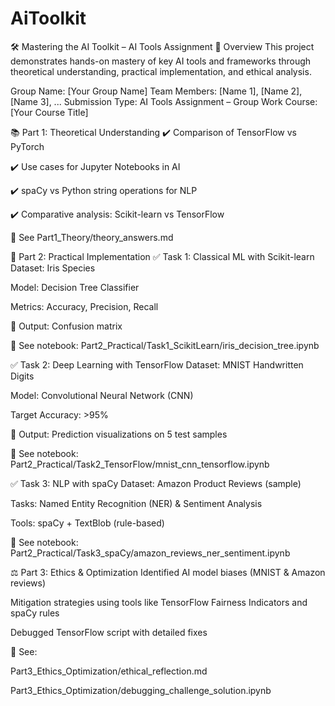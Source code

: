 # AiToolkit
🛠️ Mastering the AI Toolkit – AI Tools Assignment
🎯 Overview
This project demonstrates hands-on mastery of key AI tools and frameworks through theoretical understanding, practical implementation, and ethical analysis.

Group Name: [Your Group Name]
Team Members: [Name 1], [Name 2], [Name 3], ...
Submission Type: AI Tools Assignment – Group Work
Course: [Your Course Title]

📚 Part 1: Theoretical Understanding
✔️ Comparison of TensorFlow vs PyTorch

✔️ Use cases for Jupyter Notebooks in AI

✔️ spaCy vs Python string operations for NLP

✔️ Comparative analysis: Scikit-learn vs TensorFlow

📄 See Part1_Theory/theory_answers.md

🔬 Part 2: Practical Implementation
✅ Task 1: Classical ML with Scikit-learn
Dataset: Iris Species

Model: Decision Tree Classifier

Metrics: Accuracy, Precision, Recall

📎 Output: Confusion matrix

📄 See notebook: Part2_Practical/Task1_ScikitLearn/iris_decision_tree.ipynb

✅ Task 2: Deep Learning with TensorFlow
Dataset: MNIST Handwritten Digits

Model: Convolutional Neural Network (CNN)

Target Accuracy: >95%

📎 Output: Prediction visualizations on 5 test samples

📄 See notebook: Part2_Practical/Task2_TensorFlow/mnist_cnn_tensorflow.ipynb

✅ Task 3: NLP with spaCy
Dataset: Amazon Product Reviews (sample)

Tasks: Named Entity Recognition (NER) & Sentiment Analysis

Tools: spaCy + TextBlob (rule-based)

📄 See notebook: Part2_Practical/Task3_spaCy/amazon_reviews_ner_sentiment.ipynb

⚖️ Part 3: Ethics & Optimization
Identified AI model biases (MNIST & Amazon reviews)

Mitigation strategies using tools like TensorFlow Fairness Indicators and spaCy rules

Debugged TensorFlow script with detailed fixes

📄 See:

Part3_Ethics_Optimization/ethical_reflection.md

Part3_Ethics_Optimization/debugging_challenge_solution.ipynb